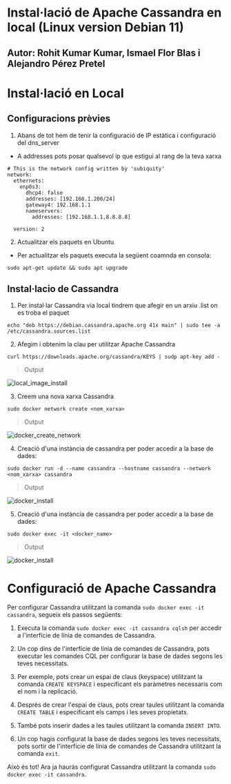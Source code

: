 # Instal·lació de Apache Cassandra en local (Linux version Debian 11) 
## Autor: Rohit Kumar Kumar, Ismael Flor Blas i Alejandro Pérez Pretel

# Instal·lació en Local

## Configuracions prèvies

1. Abans de tot hem de tenir la configuració de IP estàtica i configuració del dns_server
- A addresses pots posar qualsevol ip que estigui al rang de la teva xarxa
```
# This is the network config written by 'subiquity'
network:
  ethernets:
    enp0s3:
      dhcp4: false
      addresses: [192.168.1.200/24]
      gateway4: 192.168.1.1
      nameservers:
        addresses: [192.168.1.1,8.8.8.8]

  version: 2

```
2. Actualitzar els paquets en Ubuntu
- Per actualitzar els paquets executa la següent coamnda en consola:
```
sudo apt-get update && sudo apt upgrade
```
## Instal·lacio de Cassandra

1. Per instal·lar Cassandra via local tindrem que afegir en un arxiu .list on es troba el paquet
```
echo "deb https://debian.cassandra.apache.org 41x main" | sudo tee -a /etc/cassandra.sources.list
```

2. Afegim i obtenim la clau per utilitzar Apache Cassandra
```
curl https://downloads.apache.org/cassandra/KEYS | sudp apt-key add -
```
> Output

 ![local_image_install](../images/CASSANDRA/INSTAL·ACIO/LOCAL/1.png)

3. Creem una nova xarxa Cassandra
```
sudo docker network create <nom_xarxa>
``` 
> Output

 ![docker_create_network](../images/CASSANDRA/INSTAL·ACIO/DOCKER/3.png)

4. Creació d'una instància de cassandra per poder accedir a la base de dades:
```
sudo docker run -d --name cassandra --hostname cassandra --network <nom_xarxa> cassandra
``` 
> Output

 ![docker_install](../images/CASSANDRA/INSTAL·ACIO/DOCKER/5.png)

5. Creació d'una instància de cassandra per poder accedir a la base de dades:
```
sudo docker exec -it <docker_name>
``` 
> Output

 ![docker_install](../images/CASSANDRA/INSTAL·ACIO/DOCKER/6.png)


# Configuració de  Apache Cassandra

Per configurar Cassandra utilitzant la comanda `sudo docker exec -it cassandra`, segueix els passos següents:

1. Executa la comanda `sudo docker exec -it cassandra cqlsh` per accedir a l'interfície de línia de comandes de Cassandra.

2. Un cop dins de l'interfície de línia de comandes de Cassandra, pots executar les comandes CQL per configurar la base de dades segons les teves necessitats.

3. Per exemple, pots crear un espai de claus (keyspace) utilitzant la comanda `CREATE KEYSPACE` i especificant els paràmetres necessaris com el nom i la replicació.

4. Després de crear l'espai de claus, pots crear taules utilitzant la comanda `CREATE TABLE` i especificant els camps i les seves propietats.

5. També pots inserir dades a les taules utilitzant la comanda `INSERT INTO`.

6. Un cop hagis configurat la base de dades segons les teves necessitats, pots sortir de l'interfície de línia de comandes de Cassandra utilitzant la comanda `exit`.

Això és tot! Ara ja hauràs configurat Cassandra utilitzant la comanda `sudo docker exec -it cassandra`.

